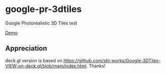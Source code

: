 # google-pr-3dtiles
Google Photorealistic 3D Tiles test

[Demo](https://optgeo.github.io/google-pr-3dtiles/#40.749771/-73.963507/172/274/-21)

## Appreciation
deck.gl version is based on https://github.com/shi-works/Google-3DTiles-VIEW-on-deck.gl/blob/main/index.html. Thanks! 
